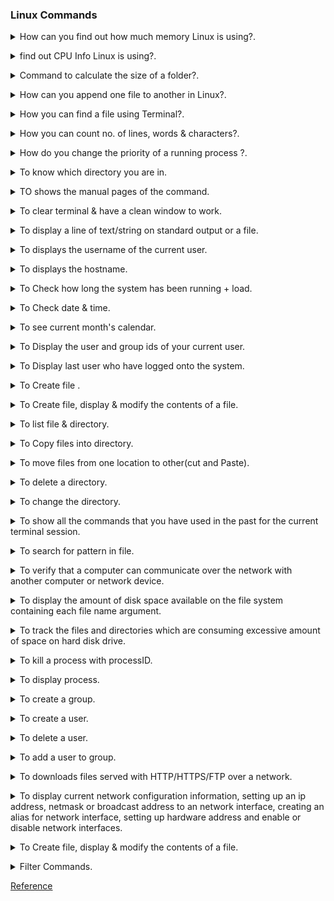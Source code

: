 ### Linux Commands


<details>
<summary> How can you find out how much memory Linux is using?.</code></summary><br><b>

` cat /proc/meminfo ` : total memory Linux has available to use.

` free -b `: gives the size in bytes.

` free -k `: gives the size in kilobytes.

` free -m `: gives the size in megabytes.

` free -g `: gives the size in gigabytes.

` top `    : lists the physical memory information in a clear way.

` vmstat ` : vmstat (virtual memory stats) with -s switch lists the memory in detail.

 ` htop`

</b></details>

<details>
<summary>  find out  CPU Info Linux is using?.</code></summary><br><b>

` cat /proc/cpuinfo `
</b></details>

<details>
<summary> Command to calculate the size of a folder?.</code></summary><br><b>

` du –sh folder1 `
</b></details>

<details>
<summary> How can you append one file to another in Linux?.</code></summary><br><b>

To append one file to another in Linux.

` cat file2 >> file 1 ` : operator ` >> ` appends the output of the named file or creates the file if it is not created.

` cat file 1 file 2 > file 3 ` : appends two or more files to one.
</b></details>


<details>
<summary> How you can find a file using Terminal?.</code></summary><br><b>

` find . –name “process.txt” ` :  It will look for the current directory for a file called process.txt.

` find / -type d -name techno ` : all dir whose name is techno in / directory.

` find / -type f -name index.html`:all files whose name is index.html.

` find  . -type f -name “*.php” ` : all php files in a dir.

</b></details>

<details>
<summary> How you can count no. of lines, words & characters?.</code></summary><br><b>

` wc -l Linux.md ` :  to count no. of lines in a file.

` wc -w Linux.md ` : to count no. of words in file.

` wc -c Linux.md ` : to count no. of characters.

` grep -o -i page test.txt | wc -l` : To Print the no. of times a word occured in a file.

</b></details>


<details>
<summary> How do you change the priority of a running process ?.</code></summary><br><b>

You can change the process priority using nice and renice utility.

* Nice command will launch a process with an user defined scheduling priority. Instead of launching the program with the default priority, you can use nice command to launch the process with a specific priority.

`nice -10 perl test.pl `: test.pl is launched with a nice value of 10.

Launch a Program with High Priority

* Negative nice value will increase the priority a the process. So, the value has to be specified with a — (two hyphens) in front of the nice command  `nice --10 perl test.pl` 

Change the Priority with option -n

` nice -n -5 perl test.pl `: Increase the priority.
` nice -n 5 perl test.pl ` : Decrease the priority.

* Renice command will modify the scheduling priority of a running process.

` renice -n -19 -p 3534 ` : We can change the nice value of the above program to -19 as shown below. Pass the process id of the above program to -p option.

Verify that the nice value got changed to -19.

` ps -fl -C "perl test.pl" `

[Reference URL](https://www.thegeekstuff.com/2013/08/nice-renice-command-examples/)
</b></details>

<details>
<summary> To know which directory you are in.</code></summary><br><b>

`pwd`: print working directory.
</b></details>

<details>
<summary> TO shows the manual pages of the command.</code></summary><br><b>

`man pwd`
</b></details>

<details>
<summary>To clear terminal &  have a clean window to work.</code></summary><br><b>

`clear / ctrl+l`
</b></details>

<details>
<summary>To display a line of text/string on standard output or a file.</code></summary><br><b>

`echo testing`
</b></details>

<details>
<summary>To displays the username of the current user.</code></summary><br><b>

`whoami`
</b></details>

<details>
<summary>To displays the hostname.</code></summary><br><b>

`hostname`

`hostnamectl set-hostname` : to change hostname.
</b></details>

<details>
<summary>To Check how long the system has been running + load.</code></summary><br><b>

`uptime`
</b></details>

<details>
<summary>To Check date & time.</code></summary><br><b>

`date`
</b></details>


<details>
<summary>To see current month's calendar.</code></summary><br><b>

`cal`
</b></details>

<details>
<summary>To Display the user and group ids of your current user.</code></summary><br><b>

`id`
</b></details>

<details>
<summary>To Display last user who have logged onto the system.</code></summary><br><b>

`last`
</b></details>

<details>
<summary> To Create  file .</code></summary><br><b>

`touch filename1 filename2 filename3`
</b></details>

<details>
<summary> To Create  file, display & modify the contents of a file.</code></summary><br><b>

`cat > filename` : to create a file.

`cat filename`   : to display the content of the file.

`cat >> <filename>` : to append data in already existing file.

</b></details>

<details>
<summary> To list file & directory.</code></summary><br><b>

`ls` : To list the file and directories.   

`ls -al`: To view hidden file starting with ‘.‘.  

`ls -r` : To List Files in Reverse Order. 

`ls -R` : Recursively list Sub-Directories.

` lsof ` : to list all open file.

</b></details>

<details>
<summary> To Copy files into directory.</code></summary><br><b>

`cp image.jpg Downloads` 

`cp –rvfp ./Technology /home/Technology` : Copying directories from one location to other.
</b></details>

<details>
<summary> To move files from one location to other(cut and Paste).</code></summary><br><b>

`mv file2 Technology` 

`mv ./Technology /home/Technology` : Moving a Directory from one location to other.

`mv sample.txt kernelfile` : Renaming a File.

` mv ktdir kerneldir ` : Renaming a Directory.
</b></details>

<details>
<summary> To delete a directory.</code></summary><br><b>

`rmdir testdirectory` : to delete an empty directory.

`rm -rf deletedirectory` : to delete files and directory ((where r stands for recursive and f stands for forcefully ).
</b></details>

<details>
<summary> To change the directory.</code></summary><br><b>

`cd $HOME`
</b></details>

<details>
<summary> To show all the commands that you have used in the past for the current terminal session.</code></summary><br><b>

`history`
</b></details>

<details>
<summary> To search for pattern in file.</code></summary><br><b>

`grep hello sample`
</b></details>


<details>
<summary> To verify that a computer can communicate over the network with another computer or network device.</code></summary><br><b>

`ping google.com`
</b></details>

<details>
<summary> To display the amount of disk space available on the file system containing each file name argument.</code></summary><br><b>

`df -TH`  &  `df -h`
</b></details>

<details>
<summary> To track the files and directories which are consuming excessive amount of space on hard disk drive.</code></summary><br><b>

`du -h`
</b></details>

<details>
<summary> To kill a process with processID.</code></summary><br><b>

`kill pid`
</b></details>

<details>
<summary> To display process.</code></summary><br><b>

`ps ` : to display your currently running processes.

`ps -ef ` : to show all the currently running processes on the system.

`ps -ef | grep processname` : to get process information for processname
</b></details>


<details>
<summary> To create a group.</code></summary><br><b>

`groupadd test `
</b></details>

<details>
<summary> To create a user.</code></summary><br><b>

`useradd -c "Admin" -m dhiru ` : Create an account named dhiru, with a comment of "Admin" and create the user's home directory.
</b></details>

<details>
<summary> To delete a user.</code></summary><br><b>

`userdel dhiru `
</b></details>


<details>
<summary> To add a user to group.</code></summary><br><b>

`usermod -aG devops dhiru`
</b></details>

<details>
<summary> To downloads files served with HTTP/HTTPS/FTP over a network.</code></summary><br><b>

`wget -q -O - https://pkg.jenkins.io/debian-stable/jenkins.io.key`
</b></details>

<details>
<summary> To display current network configuration information, setting up an ip address, netmask or broadcast address to an network interface, creating an alias for network interface, setting up hardware address and enable or disable network interfaces.</code></summary><br><b>

`ifconfig`
</b></details>

<details>
<summary> To Create  file, display & modify the contents of a file.</code></summary><br><b>

`$ mkdir mydir `

* Making multiple directories inside a directory  
`$ mkdir -p Technology/{Devops/{docker,ansible,kubernetes},Cloud/{AWS,Azure,GCP}}   

* Check it by using tree command or ls –R command   
$ `tree Technology/`
```
Technology/
├── Cloud
│   ├── AWS
│   ├── Azure
│   └── GCP
└── Devops
    ├── ansible
    ├── docker
    └── kubernetes

8 directories, 0 files
```

</b></details>


<details>
<summary> Filter Commands.</code></summary><br><b>

Filter commands are used to filter the output so that the required things can easily be picked up. The commands which are used to filter the output are 

* `less` : to see the output line wise or page wise. 
    Ex: $ `less /etc/passwd`
    Note: -press Enter key to scroll down line by line (or)  
    Use d to go to next page  
    Use b to go to previous page  
    Use / to search for a word in the file 
    Use v to go vi mode where you can edit the file and once you save it you will back to less command.

* `more` : exactly same like less.
            
   Ex: $ `more /etc/passwd` 
   Note: -press Enter key to scroll down line by line (or)  
   Use d to go to next page  
   Use / to search for a word in the file 
   Use v to go vi mode where you can edit the file and once you save it you will back to more command 

* `head` : to display the top 10 lines of the file.

  Ex: $ `head /etc/passwd` 

* To display the custom lines #head -n /etc/passwd (where n can be any number).  
  Ex: $ `head -3 /etc/passwd` 

* `tail` : to display the last 10 lines of the file.
   Ex: $ `tail /etc/passwd` 

* To display the custom lines   
Ex: $ `tail -3 /etc/passwd`    


* `sort` : to sort the output in numeric or alphabetic order.

* sort by alphabetic order   
   $ `sort sample.txt`
```
    Hello world
    Hello world
    Linux basic commands
    scripts
    testing
    welcome to CLI
```
* To sort the file according to numbers 
Ex: $ `sort –d sample.txt`
```
    1. Linux basic commands
    2. scripts
    3. Hello world
    4. welcome to CLI
    5. Hello world
    6. testing
``` 

* To remove the duplicate entries from the output.  
Ex: $ `sort –u sample.txt`
```
    Hello world
    Linux basic commands
    scripts
    testing
    welcome to CLI
``` 
* `cut` : to pick the given expression (in columns) and display the output.

$ `cut  -d  -f   filename` (where d stands for delimiter ex. : , “  “ etc and f stands for field)  

To delimit colon(:) and print the field 
Ex: $ `cut -d: -f1  /etc/passwd`

To delimit spaces and print the field  
Ex: $ `cut –d “ “ –f1 sample.txt`  
```
    welcome
    Linux
    Hello
    testing
    scripts
    Hello
``` 

* `sed` : to search a word in the file and replace it with the word required to be in the output. sed stands for stream editor.

$ `sed  ‘s/searchfor/replacewith/g’  filename`   
Note: it will only modify the output, but there will be no change in the original file.

Ex: $ `sed 's/Hello/hai/g' sample.txt`

```
    welcome to CLI
    Linux basic commands
    hai world
    testing
    scripts
    hai world
```
</b></details>


[Reference](https://krishnaprasadkv.github.io/Linux-Commands/)